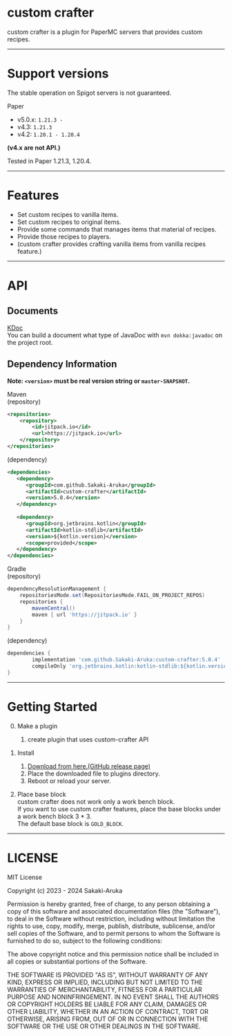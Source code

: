 # custom crafter  
custom crafter is a plugin for PaperMC servers that provides custom recipes. 

---

# Support versions

The stable operation on Spigot servers is not guaranteed.

Paper
- v5.0.x: `1.21.3 -`
- v4.3: `1.21.3`
- v4.2: `1.20.1 - 1.20.4`

**(v4.x are not API.)**

Tested in Paper 1.21.3, 1.20.4.

---

# Features
- Set custom recipes to vanilla items.
- Set custom recipes to original items.
- Provide some commands that manages items that material of recipes.
- Provide those recipes to players.
- (custom crafter provides crafting vanilla items from vanilla recipes feature.)

---

# API

## Documents
[KDoc](https://sakaki-aruka.github.io/custom-crafter/)  
You can build a document what type of JavaDoc with `mvn dokka:javadoc` on the project root.

## Dependency Information

**Note: `<version>` must be real version string or `master-SNAPSHOT`.**

Maven  
(repository)
```xml
<repositories>
    <repository>
        <id>jitpack.io</id>
        <url>https://jitpack.io</url>
    </repository>
</repositories>
```
(dependency)
```xml
<dependencies>
   <dependency>
      <groupId>com.github.Sakaki-Aruka</groupId>
      <artifactId>custom-crafter</artifactId>
      <version>5.0.4</version>
   </dependency>
   
   <dependency>
      <groupId>org.jetbrains.kotlin</groupId>
      <artifactId>kotlin-stdlib</artifactId>
      <version>${kotlin.version}</version>
      <scope>provided</scope>
   </dependency>
</dependencies>

```


Gradle  
(repository)
```groovy
dependencyResolutionManagement {
    repositoriesMode.set(RepositoriesMode.FAIL_ON_PROJECT_REPOS)
    repositories {
        mavenCentral()
        maven { url 'https://jitpack.io' }
    }
}
```
(dependency)
```groovy
dependencies {
        implementation 'com.github.Sakaki-Aruka:custom-crafter:5.0.4'
        compileOnly 'org.jetbrains.kotlin:kotlin-stdlib:${kotlin.version}'
}
```

---

# Getting Started
0. Make a plugin
   1. create plugin that uses custom-crafter API

1. Install
   1. [Download from here.(GitHub release page)](https://github.com/Sakaki-Aruka/custom-crafter/releases/latest)
   2. Place the downloaded file to plugins directory. 
   3. Reboot or reload your server.

    
2. Place base block  
custom crafter does not work only a work bench block.  
If you want to use custom crafter features, place the base blocks under a work bench block 3 * 3.  
The default base block is `GOLD_BLOCK`.

---

# LICENSE
MIT License

Copyright (c) 2023 - 2024 Sakaki-Aruka

Permission is hereby granted, free of charge, to any person obtaining a copy
of this software and associated documentation files (the "Software"), to deal
in the Software without restriction, including without limitation the rights
to use, copy, modify, merge, publish, distribute, sublicense, and/or sell
copies of the Software, and to permit persons to whom the Software is
furnished to do so, subject to the following conditions:

The above copyright notice and this permission notice shall be included in all
copies or substantial portions of the Software.

THE SOFTWARE IS PROVIDED "AS IS", WITHOUT WARRANTY OF ANY KIND, EXPRESS OR
IMPLIED, INCLUDING BUT NOT LIMITED TO THE WARRANTIES OF MERCHANTABILITY,
FITNESS FOR A PARTICULAR PURPOSE AND NONINFRINGEMENT. IN NO EVENT SHALL THE
AUTHORS OR COPYRIGHT HOLDERS BE LIABLE FOR ANY CLAIM, DAMAGES OR OTHER
LIABILITY, WHETHER IN AN ACTION OF CONTRACT, TORT OR OTHERWISE, ARISING FROM,
OUT OF OR IN CONNECTION WITH THE SOFTWARE OR THE USE OR OTHER DEALINGS IN THE
SOFTWARE.
